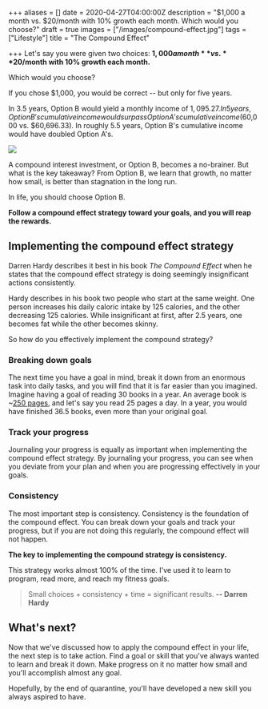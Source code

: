 +++
aliases = []
date = 2020-04-27T04:00:00Z
description = "$1,000 a month vs. $20/month with 10% growth each month. Which would you choose?"
draft = true
images = ["/images/compound-effect.jpg"]
tags = ["Lifestyle"]
title = "The Compound Effect"

+++
Let's say you were given two choices: **$1,000 a month** vs. **$20/month with 10% growth each month.**

Which would you choose?

If you chose $1,000, you would be correct -- but only for five years.

In 3.5 years, Option B would yield a monthly income of $1,095.27. In 5 years, Option B's cumulative income would surpass Option A's cumulative income ($60,000 vs. $60,696.33). In roughly 5.5 years, Option B's cumulative income would have doubled Option A's.

![](https://firebasestorage.googleapis.com/v0/b/firescript-577a2.appspot.com/o/imgs%2Fapp%2Fandyjgao%2FuGYIReqGq5?alt=media&token=ab1b9624-03db-40c2-90c4-8e6e762490f9)

A compound interest investment, or Option B, becomes a no-brainer. But what is the key takeaway? From Option B, we learn that growth, no matter how small, is better than stagnation in the long run.

In life, you should choose Option B. 

**Follow a compound effect strategy toward your goals, and you will reap the rewards.**

## Implementing the compound effect strategy

Darren Hardy describes it best in his book _The Compound Effect_ when he states that the compound effect strategy is doing seemingly insignificant actions consistently.

Hardy describes in his book two people who start at the same weight. One person increases his daily caloric intake by 125 calories, and the other decreasing 125 calories. While insignificant at first, after 2.5 years, one becomes fat while the other becomes skinny.

So how do you effectively implement the compound strategy?

### Breaking down goals

The next time you have a goal in mind, break it down from an enormous task into daily tasks, and you will find that it is far easier than you imagined. Imagine having a goal of reading 30 books in a year. An average book is \~[250 pages](https://www.megcabot.com/about-meg-cabot/frequently-asked-questions-getting-published/), and let's say you read 25 pages a day. In a year, you would have finished 36.5 books, even more than your original goal.

### Track your progress

Journaling your progress is equally as important when implementing the compound effect strategy. By journaling your progress, you can see when you deviate from your plan and when you are progressing effectively in your goals.

### Consistency

The most important step is consistency. Consistency is the foundation of the compound effect. You can break down your goals and track your progress, but if you are not doing this regularly, the compound effect will not happen.

**The key to implementing the compound strategy is consistency.**

This strategy works almost 100% of the time. I've used it to learn to program, read more, and reach my fitness goals.

> Small choices + consistency + time = significant results. **-- Darren Hardy**

## What's next?

Now that we've discussed how to apply the compound effect in your life, the next step is to take action. Find a goal or skill that you've always wanted to learn and break it down. Make progress on it no matter how small and you'll accomplish almost any goal.

Hopefully, by the end of quarantine, you'll have developed a new skill you always aspired to have.